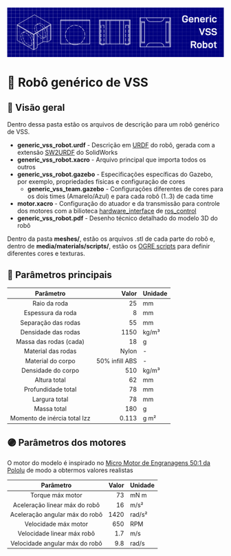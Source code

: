 ![Capa](../docs/banner_urdf.png)

# 📏 Robô genérico de VSS

## 📂 Visão geral

Dentro dessa pasta estão os arquivos de descrição para um robô genérico de VSS.

- **generic\_vss\_robot.urdf** - Descrição em [URDF](http://wiki.ros.org/urdf) do robô, gerada com a extensão [SW2URDF](http://wiki.ros.org/sw_urdf_exporter) do SolidWorks
- **generic\_vss\_robot.xacro** - Arquivo principal que importa todos os outros
- **generic\_vss\_robot.gazebo** - Especificações específicas do Gazebo, por exemplo, propriedades físicas e configuração de cores
  - **generic\_vss\_team.gazebo** - Configurações diferentes de cores para os dois times (Amarelo/Azul) e para cada robô (1..3) de cada time
- **motor.xacro** - Configuração do atuador e da transmissão para controle dos motores com a bilioteca [hardware\_interface](http://wiki.ros.org/ros_control#Hardware_Interfaces) de [ros\_control](http://wiki.ros.org/ros_control)
- **generic_vss_robot.pdf** - Desenho técnico detalhado do modelo 3D do robô 

Dentro da pasta **meshes/**, estão os arquivos .stl de cada parte do robô e, dentro de **media/materials/scripts/**, estão os [OGRE scripts](http://wiki.ogre3d.org/Materials) para definir diferentes cores e texturas.

## 📜 Parâmetros principais

|          Parâmetro           |          Valor | Unidade |
| :--------------------------: | -------------: | :------ |
|         Raio da roda         |             25 | mm      |
|      Espessura da roda       |              8 | mm      |
|     Separação das rodas      |             55 | mm      |
|     Densidade das rodas      |           1150 | kg/m³   |
|    Massa das rodas (cada)    |             18 | g       |
|      Material das rodas      |          Nylon | \-      |
|      Material do corpo       | 50% infill ABS | \-      |
|      Densidade do corpo      |            510 | kg/m³   |
|         Altura total         |             62 | mm      |
|      Profundidade total      |             78 | mm      |
|        Largura total         |             78 | mm      |
|         Massa total          |            180 | g       |
| Momento de inércia total Izz |          0.113 | g m²    |

## 🟣 Parâmetros dos motores

O motor do modelo é inspirado no [Micro Motor de Engranagens 50:1 da Pololu](https://www.pololu.com/product/3073) de modo a obtermos valores realistas

|           Parâmetro            | Valor | Unidade |
| :----------------------------: | ----: | :------ |
|        Torque máx motor        |    73 | mN m    |
| Aceleração linear máx do robô  |    16 | m/s²    |
| Aceleração angular máx do robõ |  1420 | rad/s²  |
|      Velocidade máx motor      |   650 | RPM     |
|   Velocidade linear máx robô   |   1.7 | m/s     |
| Velocidade angular máx do robô |   9.8 | rad/s   |
